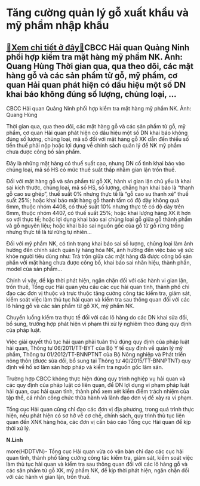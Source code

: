 Tăng cường quản lý gỗ xuất khẩu và mỹ phẩm nhập khẩu
====================================================

[:gift:Xem chi tiết ở đây:gift:](https://hddtvn.com/tang-cuong-quan-ly-go-xuat-khau-va-my-pham-nhap-khau/)CBCC Hải quan Quảng Ninh phối hợp kiểm tra mặt hàng mỹ phẩm NK. Ảnh: Quang Hùng Thời gian qua, qua theo dõi, các mặt hàng gỗ và các sản phẩm từ gỗ, mỹ phẩm, cơ quan Hải quan phát hiện có dấu hiệu một số DN khai báo không đúng số lượng, chủng loại, …
---------------------------------------------------------------------------------------------------------------------------------------------------------------------------------------------------------------------------------------------------------







 






 CBCC Hải quan Quảng Ninh phối hợp kiểm tra mặt hàng mỹ phẩm NK. Ảnh: Quang Hùng 


Thời gian qua, qua theo dõi, các mặt hàng gỗ và các sản phẩm từ gỗ, mỹ phẩm, cơ quan Hải quan phát hiện có dấu hiệu một số DN khai báo không đúng số lượng, chủng loại, mã số đối với mặt hàng gỗ XK dẫn đến thiếu số tiền thuế phải nộp hoặc lợi dụng về chính sách quản lý để NK mỹ phẩm chưa được công bố sản phẩm.


 Đây là những mặt hàng có thuế suất cao, nhưng DN cố tình khai báo vào chủng loại, mã số HS có mức thuế suất thấp nhằm gian lận trốn thuế. 


 Đối với mặt hàng gỗ và sản phẩm từ gỗ XK, hành vi gian lận chủ yếu là khai sai kích thước, chủng loại, mã số HS, số lượng, chẳng hạn khai báo là “thanh gỗ cao su ghép”, thuế suất 0% nhưng thực tế là “gỗ cao su thanh xẻ” thuế suất 25%; hoặc khai báo mặt hàng gỗ thanh tấm có độ dày không quá 6mm, thuộc nhóm 4408, có thuế suất 10% nhưng thực tế có độ dày trên 6mm, thuộc nhóm 4407, có thuế suất 25%; hoặc khai lượng hàng XK ít hơn so với thực tế; hoặc lợi dụng khai báo sai chủng loại gỗ giữa gỗ thành phẩm và gỗ nguyên liệu; hoặc khai báo sai nguồn gốc của gỗ từ gỗ rừng trồng nhưng thực tế là từ rừng tự nhiên…


 Đối với mỹ phẩm NK, có tình trạng khai báo sai số lượng, chủng loại làm ảnh hưởng đến chính sách quản lý hàng hóa NK, ảnh hưởng đến việc bảo vệ sức khỏe người tiêu dùng như: Trà trộn giữa các mặt hàng đã được công bố sản phẩn với mặt hàng chưa được công bố, khai báo sai nhãn hiệu, thành phần, model của sản phẩm…


 Chính vì vậy, để kịp thời phát hiện, ngăn chặn đối với các hành vi gian lận, trốn thuế, Tổng cục Hải quan yêu cầu các cục hải quan tỉnh, thành phố chỉ đạo các đơn vị thuộc và trực thuộc tăng cường công tác kiểm tra, giám sát, kiểm soát việc làm thủ tục hải quan và kiểm tra sau thông quan đối với các lô hãng gỗ và các sản phẩm từ gỗ XK, mỹ phẩm NK.


 Chuyển luồng kiểm tra thực tế đối với các lô hàng do các DN khai sửa đổi, bổ sung, trường hợp phát hiện vi phạm thì xử lý nghiêm theo đúng quy định của pháp luật.


 Việc giải quyết thủ tục hải quan phải tuân thủ đúng quy định của pháp luật hải quan, Thông tư 06/2011/TT-BYT của Bộ Y tế quy định về quản lý mỹ phẩm, Thông tư 01/2012/TT-BNNPTNT của Bộ Nông nghiệp và Phát triển nông thôn (được sửa đổi, bổ sung tại Thông tư 40/2015/TT-BNNPTNT) quy định về hồ sơ lâm sản hợp pháp và kiểm tra nguồn gốc lâm sản. 


Trường hợp CBCC không thực hiện đúng quy trình nghiệp vụ hải quan và các quy định của pháp luật có liên quan, để DN lợi dụng vi phạm pháp luật hải quan, cục hải quan tỉnh, thành phố xem xét kiểm điểm trách nhiệm của tập thể, cá nhân công chức thừa hành và lãnh đạo đơn vị để xảy ra vi phạm.


 Tổng cục Hải quan cũng chỉ đạo các đơn vị địa phương, trong quá trình thực hiện, nếu phát hiện có sơ hở về cơ chế, chính sách, quy trình thủ tục liên quan đến XNK hàng hóa, các đơn vị cần báo cáo Tổng cục Hải quan để kịp thời xử lý. 






**N.Linh**



more(HDDTVN)- Tổng cục Hải quan vừa có văn bản chỉ đạo các cục hải quan tỉnh, thành phố tăng cường công tác kiểm tra, giám sát, kiểm soát việc làm thủ tục hải quan và kiểm tra sau thông quan đối với các lô hàng gỗ và các sản phẩm từ gỗ XK, mỹ phẩm NK, để kịp thời phát hiện, ngăn chặn đối với các hành vi gian lận, trốn thuế.

